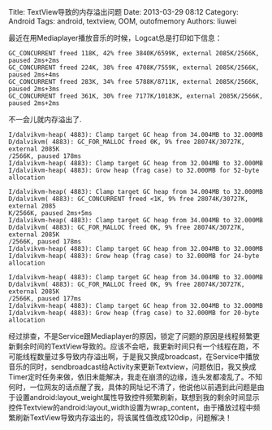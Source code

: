 Title: TextView导致的内存溢出问题
Date: 2013-03-29 08:12
Category: Android
Tags: android, textview, OOM, outofmemory
Authors: liuwei

最近在用Mediaplayer播放音乐的时候，Logcat总是打印如下信息：

	GC_CONCURRENT freed 118K, 42% free 3840K/6599K, external 2085K/2566K, paused 2ms+2ms
	GC_CONCURRENT freed 224K, 38% free 4708K/7559K, external 2085K/2566K, paused 2ms+4ms
	GC_CONCURRENT freed 283K, 34% free 5788K/8711K, external 2085K/2566K, paused 2ms+3ms
	GC_CONCURRENT freed 361K, 30% free 7177K/10183K, external 2085K/2566K, paused 2ms+2ms

不一会儿就内存溢出了.

	I/dalvikvm-heap( 4883): Clamp target GC heap from 34.004MB to 32.000MB
	D/dalvikvm( 4883): GC_FOR_MALLOC freed 0K, 9% free 28074K/30727K, external 2085K
	/2566K, paused 178ms
	I/dalvikvm-heap( 4883): Clamp target GC heap from 32.004MB to 32.000MB
	I/dalvikvm-heap( 4883): Grow heap (frag case) to 32.000MB for 52-byte allocation
	
	I/dalvikvm-heap( 4883): Clamp target GC heap from 34.004MB to 32.000MB
	D/dalvikvm( 4883): GC_CONCURRENT freed <1K, 9% free 28074K/30727K, external 2085
	K/2566K, paused 2ms+5ms
	I/dalvikvm-heap( 4883): Clamp target GC heap from 34.004MB to 32.000MB
	D/dalvikvm( 4883): GC_FOR_MALLOC freed 0K, 9% free 28074K/30727K, external 2085K
	/2566K, paused 178ms
	I/dalvikvm-heap( 4883): Clamp target GC heap from 32.004MB to 32.000MB
	I/dalvikvm-heap( 4883): Grow heap (frag case) to 32.000MB for 24-byte allocation
	
	I/dalvikvm-heap( 4883): Clamp target GC heap from 34.004MB to 32.000MB
	D/dalvikvm( 4883): GC_FOR_MALLOC freed 0K, 9% free 28074K/30727K, external 2085K
	/2566K, paused 177ms
	I/dalvikvm-heap( 4883): Clamp target GC heap from 32.004MB to 32.000MB
	I/dalvikvm-heap( 4883): Grow heap (frag case) to 32.000MB for 20-byte allocation
	
经过排查，不是Service跟Mediaplayer的原因，锁定了问题的原因是线程频繁更新剩余时间的TextView导致的。应该不会吧，我更新时间只有一个线程在跑，不可能线程数量过多导致内存溢出啊，于是我又换成broadcast，在Service中播放音乐的同时，sendbroadcast给Activity来更新Textview，问题依旧，我又换成Timer定时任务来做，依旧未能解决，我走在崩溃的边缘，连头发都凌乱了。不知何时，一位网友的话点醒了我，具体的网址记不清了，他说他以前遇到此问题是由于设置android:layout_weight属性导致控件频繁刷新，联想到我的剩余时间显示控件Textview的android:layout_width设置为wrap_content，由于播放过程中频繁刷新TextView导致内存溢出的，将该属性值改成120dip，问题解决！